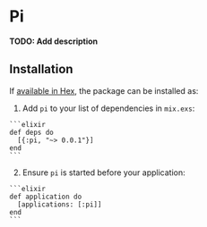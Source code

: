 # Pi

**TODO: Add description**

## Installation

If [available in Hex](https://hex.pm/docs/publish), the package can be installed as:

  1. Add `pi` to your list of dependencies in `mix.exs`:

    ```elixir
    def deps do
      [{:pi, "~> 0.0.1"}]
    end
    ```

  2. Ensure `pi` is started before your application:

    ```elixir
    def application do
      [applications: [:pi]]
    end
    ```

